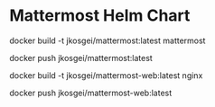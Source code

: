 # Mattermost Helm Chart

docker build -t jkosgei/mattermost:latest mattermost

docker push jkosgei/mattermost:latest

docker build -t jkosgei/mattermost-web:latest nginx

docker push jkosgei/mattermost-web:latest